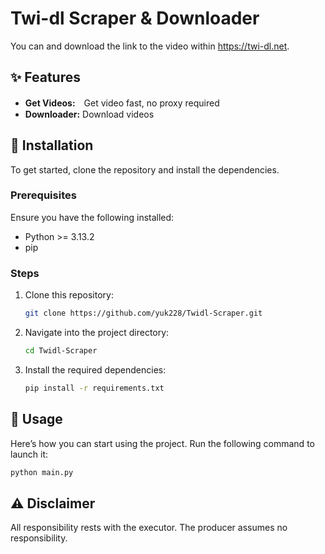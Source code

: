 # Twi-dl Scraper & Downloader

You can  and download the link to the video within https://twi-dl.net.

  ## ✨ Features
  - **Get Videos:**　Get video fast, no proxy required
  - **Downloader:** Download videos
   

  ## 🔧 Installation
  
  To get started, clone the repository and install the dependencies.
  
  ### Prerequisites
  Ensure you have the following installed:
  - Python >= 3.13.2
  - pip
  
  ### Steps
  1. Clone this repository:
     ```bash
     git clone https://github.com/yuk228/Twidl-Scraper.git
     ```
  2. Navigate into the project directory:
     ```bash
     cd Twidl-Scraper
     ```
  3. Install the required dependencies:
     ```bash
     pip install -r requirements.txt
     ```
   



  ## 🚀 Usage
  Here’s how you can start using the project. Run the following command to launch it:
  
  ```bash
 python main.py
  ```
 ## ⚠️ Disclaimer
 All responsibility rests with the executor. The producer assumes no responsibility.
 
   

  